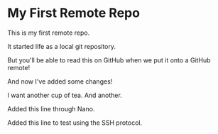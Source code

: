 # My First Remote Repo

This is my first remote repo.

It started life as a local git repository.

But you'll be able to read this on GitHub when we put it onto a GitHub remote!

And now I've added some changes!

I want another cup of tea. And another.

Added this line through Nano.

Added this line to test using the SSH protocol.

